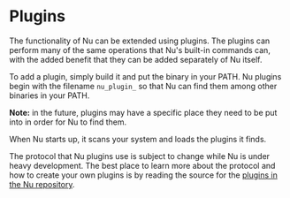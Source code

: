 # Plugins

The functionality of Nu can be extended using plugins. The plugins can perform many of the same operations that Nu's built-in commands can, with the added benefit that they can be added separately of Nu itself.

To add a plugin, simply build it and put the binary in your PATH. Nu plugins begin with the filename `nu_plugin_` so that Nu can find them among other binaries in your PATH. 

**Note:** in the future, plugins may have a specific place they need to be put into in order for Nu to find them.

When Nu starts up, it scans your system and loads the plugins it finds.

The protocol that Nu plugins use is subject to change while Nu is under heavy development. The best place to learn more about the protocol and how to create your own plugins is by reading the source for the [plugins in the Nu repository](https://github.com/nushell/nushell/tree/master/src/plugins). 
